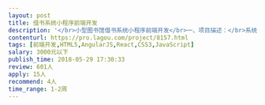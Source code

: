 ```yaml
---                
layout: post       
title: 借书系统小程序前端开发           
description: '</br>小型图书馆借书系统小程序前端开发</br>一、项目描述：</br>系统主要用于小型书屋（或者咖啡馆）书籍的的日常管理。项目基于java的后台框架开发，为前端提供api数据支持，整体采用前后端分离的架构。</br>需要工程师白天工作时间可以提供支持，时间充裕倾向于有经验的前端工程师独立完成。目前项目已经完成40%。需要接着之前的代码二次开发。</br></br>二、一期主要功能点：</br>注册登录，书架管理（上传书，下架，分类显示图书，设置借阅条件），借书流程（借书，还书全流程），显示系统最新上架书籍列表。支付接口对接（微信，支付宝）和websocket私信发送功能二选一。</br>'     
contenturl: https://pro.lagou.com/project/8157.html      
tags: [前端开发,HTML5,AngularJS,React,CSS3,JavaScript]            
salary: 3000元以下          
publish_time: 2018-05-29 17:30:33         
review: 601人                   
apply: 15人                   
recommend: 4人                   
time_range: 1-2周              
---                 
```

